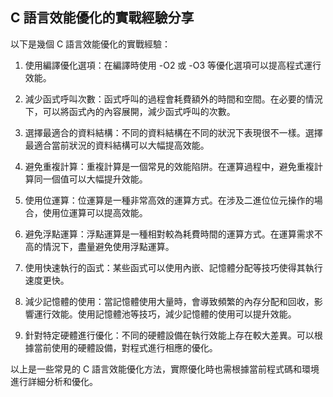 ## C 語言效能優化的實戰經驗分享

以下是幾個 C 語言效能優化的實戰經驗：

1. 使用編譯優化選項：在編譯時使用 -O2 或 -O3 等優化選項可以提高程式運行效能。

2. 減少函式呼叫次數：函式呼叫的過程會耗費額外的時間和空間。在必要的情況下，可以將函式內的內容展開，減少函式呼叫的次數。

3. 選擇最適合的資料結構：不同的資料結構在不同的狀況下表現很不一樣。選擇最適合當前狀況的資料結構可以大幅提高效能。

4. 避免重複計算：重複計算是一個常見的效能陷阱。在運算過程中，避免重複計算同一個值可以大幅提升效能。

5. 使用位運算：位運算是一種非常高效的運算方式。在涉及二進位位元操作的場合，使用位運算可以提高效能。

6. 避免浮點運算：浮點運算是一種相對較為耗費時間的運算方式。在運算需求不高的情況下，盡量避免使用浮點運算。

7. 使用快速執行的函式：某些函式可以使用內嵌、記憶體分配等技巧使得其執行速度更快。

8. 減少記憶體的使用：當記憶體使用大量時，會導致頻繁的內存分配和回收，影響運行效能。使用記憶體池等技巧，減少記憶體的使用可以提升效能。

9. 針對特定硬體進行優化：不同的硬體設備在執行效能上存在較大差異。可以根據當前使用的硬體設備，對程式進行相應的優化。

以上是一些常見的 C 語言效能優化方法，實際優化時也需根據當前程式碼和環境進行詳細分析和優化。